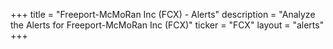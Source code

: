 +++
title = "Freeport-McMoRan Inc (FCX) - Alerts"
description = "Analyze the Alerts for Freeport-McMoRan Inc (FCX)"
ticker = "FCX"
layout = "alerts"
+++

